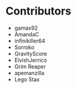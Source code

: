 Contributors
====

- gamax92
- AmandaC
- infinikiller64
- Sorroko
- GravityScore
- ElvishJerrico
- Grim Reaper
- apemanzilla
- Lego Stax
